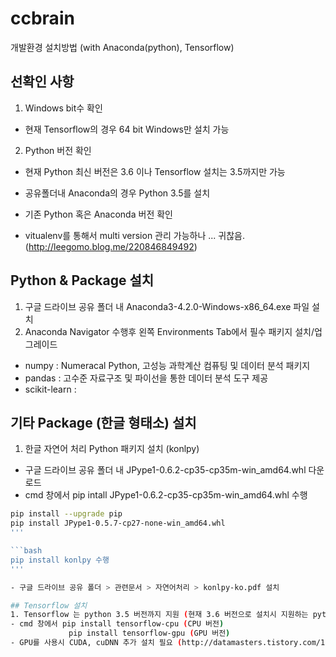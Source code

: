 # ccbrain

개발환경 설치방법 (with Anaconda(python), Tensorflow)

## 선확인 사항
1. Windows bit수 확인
- 현재 Tensorflow의 경우 64 bit Windows만 설치 가능

2. Python 버전 확인
- 현재 Python 최신 버전은 3.6 이나 Tensorflow 설치는 3.5까지만 가능
- 공유폴더내 Anaconda의 경우 Python 3.5를 설치
- 기존 Python 혹은 Anaconda 버전 확인 

- vitualenv를 통해서 multi version 관리 가능하나 ... 귀찮음. (http://leegomo.blog.me/220846849492) 


## Python & Package 설치
1. 구글 드라이브 공유 폴더 내 Anaconda3-4.2.0-Windows-x86_64.exe 파일 설치
2. Anaconda Navigator 수행후 왼쪽 Environments Tab에서 필수 패키지 설치/업그레이드
- numpy  : Numeracal Python, 고성능 과학계산 컴퓨팅 및 데이터 분석 패키지
- pandas : 고수준 자료구조 및 파이선을 통한 데이터 분석 도구 제공
- scikit-learn : 

## 기타 Package (한글 형태소) 설치
1. 한글 자연어 처리 Python 패키지 설치 (konlpy)  
- 구글 드라이브 공유 폴더 내 JPype1-0.6.2-cp35-cp35m-win_amd64.whl 다운로드
- cmd 창에서 pip intall JPype1-0.6.2-cp35-cp35m-win_amd64.whl 수행

```bash
pip install --upgrade pip
pip install JPype1-0.5.7-cp27-none-win_amd64.whl
'''

```bash
pip install konlpy 수행
'''

- 구글 드라이브 공유 폴더 > 관련문서 > 자연어처리 > konlpy-ko.pdf 설치

## Tensorflow 설치
1. Tensorflow 는 python 3.5 버전까지 지원 (현재 3.6 버전으로 설치시 지원하는 python 버전이 없다고 뜸 ....)
- cmd 창에서 pip install tensorflow-cpu (CPU 버전)
             pip install tensorflow-gpu (GPU 버전)
- GPU를 사용시 CUDA, cuDNN 추가 설치 필요 (http://datamasters.tistory.com/12)



  
